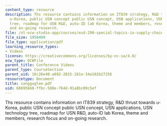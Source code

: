 ```yaml
---
content_type: resource
description: Ths resource contains information on IT839 strategy, R&D thrust towards
  u-Korea, public USN concept public USN concept, USN applications, USN technology
  tree, roadmap for USN R&D, auto-ID lab Korea, theme and members, research focus
  and on-going research.
file: /ol-ocw-studio-app/courses/esd-290-special-topics-in-supply-chain-management-spring-2005/68695668ffbc588e764d91a8bc09c5ef_sangguglee.pdf
file_size: 1958409
file_type: application/pdf
learning_resource_types:
- Videos
license: https://creativecommons.org/licenses/by-nc-sa/4.0/
ocw_type: OCWFile
parent_title: Conference Videos
parent_type: CourseSection
parent_uid: 16c26e40-a092-2015-181e-34a102b27256
resourcetype: Document
title: sangguglee.pdf
uid: 68695668-ffbc-588e-764d-91a8bc09c5ef
---
```

Ths resource contains information on IT839 strategy, R&D thrust towards u-Korea, public USN concept public USN concept, USN applications, USN technology tree, roadmap for USN R&D, auto-ID lab Korea, theme and members, research focus and on-going research.